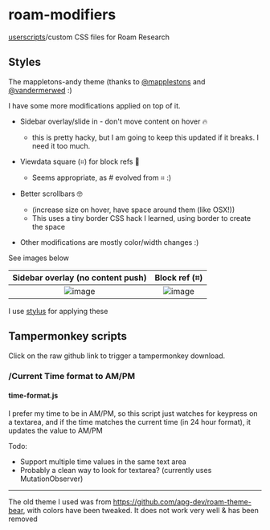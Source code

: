 # roam-modifiers
 [userscripts](https://github.com/palashkaria/roam-modifiers#tampermonkey-scripts)/custom CSS files for Roam Research

## Styles

The mappletons-andy theme (thanks to [@mapplestons](https://twitter.com/Mappletons) and [@vandermerwed](https://twitter.com/vandermerwed) :)

I have some more modifications applied on top of it. 


- Sidebar overlay/slide in - don't move content on hover 🔥
  - this is pretty hacky, but I am going to keep this updated if it breaks. I need it too much.
  
- Viewdata square (⌗) for block refs 🚀
  - Seems appropriate, as # evolved from ⌗ :)

- Better scrollbars 🤓
  - (increase size on hover, have space around them (like OSX!))
  - This uses a tiny border CSS hack I learned, using border to create the space

- Other modifications are mostly color/width changes :)

See images below

Sidebar overlay (no content push)          |  Block ref (⌗)
:-------------------------:|:-------------------------:
![image](https://user-images.githubusercontent.com/2976363/83698596-74ae5300-a61f-11ea-9c2a-1078aaa6070e.png)  | ![image](https://user-images.githubusercontent.com/2976363/83698671-ae7f5980-a61f-11ea-93b1-fdc2e66312f8.png)


I use [stylus](https://chrome.google.com/webstore/detail/stylus/clngdbkpkpeebahjckkjfobafhncgmne?hl=en) for applying these


## Tampermonkey scripts
Click on the raw github link to trigger a tampermonkey download.

### /Current Time format to AM/PM
#### time-format.js

I prefer my time to be in AM/PM, so this script just watches for keypress on a textarea, and if the time matches the current time (in 24 hour format),
it updates the value to AM/PM

Todo:
- Support multiple time values in the same text area
- Probably a clean way to look for textarea? (currently uses MutationObserver)


------

The old theme I used was from https://github.com/apg-dev/roam-theme-bear, with colors have been tweaked. It does not work very well & has been removed
